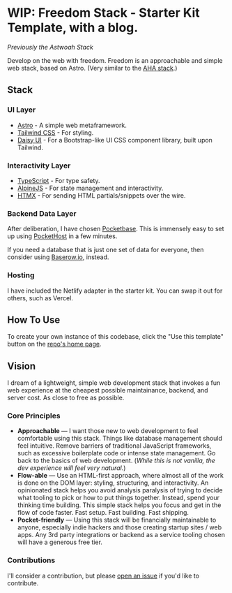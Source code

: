 # WIP: Freedom Stack - Starter Kit Template, with a blog.

_Previously the Astwoah Stack_

Develop on the web with freedom. Freedom is an approachable and simple web stack, based on Astro. (Very similar to the [AHA stack](https://ahastack.dev/).)

## Stack

### UI Layer

- [Astro](https://astro.build/) - A simple web metaframework.
- [Tailwind CSS](https://tailwindcss.com/) - For styling.
- [Daisy UI](https://daisyui.com/) - For a Bootstrap-like UI CSS component library, built upon Tailwind.

### Interactivity Layer

- [TypeScript](https://www.typescriptlang.org/) - For type safety.
- [AlpineJS](https://alpinejs.dev/) - For state management and interactivity.
- [HTMX](https://htmx.org/) - For sending HTML partials/snippets over the wire.

### Backend Data Layer

After deliberation, I have chosen [Pocketbase](https://pocketbase.io/). This is immensely easy to set up using [PocketHost](https://pockethost.io/) in a few minutes.

If you need a database that is just one set of data for everyone, then consider using [Baserow.io](https://baserow.io/), instead.

### Hosting

I have included the Netlify adapter in the starter kit. You can swap it out for others, such as Vercel.

## How To Use

To create your own instance of this codebase, click the "Use this template" button on the [repo's home page](https://github.com/cameronapak/astwoah-stack).

## Vision

I dream of a lightweight, simple web development stack that invokes a fun web experience at the cheapest possible maintainance, backend, and server cost. As close to free as possible.

### Core Principles

- **Approachable** — I want those new to web development to feel comfortable using this stack. Things like database management should feel intuitive. Remove barriers of traditional JavaScript frameworks, such as excessive boilerplate code or intense state management. Go back to the basics of web development. (_While this is not vanilla, the dev experience will feel very natural._)
- **Flow-able** — Use an HTML-first approach, where almost all of the work is done on the DOM layer: styling, structuring, and interactivity. An opinionated stack helps you avoid analysis paralysis of trying to decide what tooling to pick or how to put things together. Instead, spend your thinking time building. This simple stack helps you focus and get in the flow of code faster. Fast setup. Fast building. Fast shipping.
- **Pocket-friendly** — Using this stack will be financially maintainable to anyone, especially indie hackers and those creating startup sites / web apps. Any 3rd party integrations or backend as a service tooling chosen will have a generous free tier.

### Contributions

I'll consider a contribution, but please [open an issue](https://github.com/cameronapak/astwoah-stack/issues) if you'd like to contribute.
